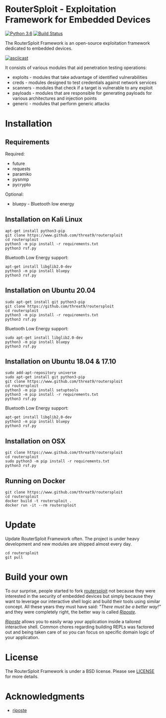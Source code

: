 # RouterSploit - Exploitation Framework for Embedded Devices

[![Python 3.6](https://img.shields.io/badge/Python-3.6-yellow.svg)](http://www.python.org/download/)
[![Build Status](https://travis-ci.org/threat9/routersploit.svg?branch=master)](https://travis-ci.org/threat9/routersploit)

The RouterSploit Framework is an open-source exploitation framework dedicated to embedded devices.

[![asciicast](https://asciinema.org/a/180370.png)](https://asciinema.org/a/180370)

It consists of various modules that aid penetration testing operations:

* exploits - modules that take advantage of identified vulnerabilities
* creds - modules designed to test credentials against network services
* scanners - modules that check if a target is vulnerable to any exploit
* payloads - modules that are responsible for generating payloads for various architectures and injection points
* generic - modules that perform generic attacks 

# Installation

## Requirements

Required:
* future
* requests
* paramiko
* pysnmp
* pycrypto

Optional:
* bluepy - Bluetooth low energy 

## Installation on Kali Linux

```
apt-get install python3-pip
git clone https://www.github.com/threat9/routersploit
cd routersploit
python3 -m pip install -r requirements.txt
python3 rsf.py
```

Bluetooth Low Energy support:
```
apt-get install libglib2.0-dev
python3 -m pip install bluepy
python3 rsf.py
```

## Installation on Ubuntu 20.04

```
sudo apt-get install git python3-pip
git clone https://github.com/threat9/routersploit
cd routersploit
python3 -m pip install -r requirements.txt
python3 rsf.py
```

Bluetooth Low Energy support:

```
sudo apt-get install libglib2.0-dev
python3 -m pip install bluepy
python3 rsf.py
```

## Installation on Ubuntu 18.04 & 17.10

```
sudo add-apt-repository universe
sudo apt-get install git python3-pip
git clone https://www.github.com/threat9/routersploit
cd routersploit
python3 -m pip install setuptools
python3 -m pip install -r requirements.txt
python3 rsf.py
```

Bluetooth Low Energy support:
```
apt-get install libglib2.0-dev
python3 -m pip install bluepy
python3 rsf.py
```


## Installation on OSX

```
git clone https://www.github.com/threat9/routersploit
cd routersploit
sudo python3 -m pip install -r requirements.txt
python3 rsf.py
```

## Running on Docker

```
git clone https://www.github.com/threat9/routersploit
cd routersploit
docker build -t routersploit .
docker run -it --rm routersploit
```

# Update

Update RouterSploit Framework often. The project is under heavy development and new modules are shipped almost every day.

```
cd routersploit
git pull
```

# Build your own
To our surprise, people started to fork 
[routersploit](https://github.com/threat9/routersploit) not because they were 
interested in the security of embedded devices but simply because they want to 
leverage our interactive shell logic and build their tools using similar 
concept. All these years they must have said: _"There must be a better way!"_ 
and they were completely right, the better way is called 
[_Riposte_](https://github.com/fwkz/riposte).

[_Riposte_](https://github.com/fwkz/riposte) allows you to easily wrap your 
application inside a tailored interactive shell. Common chores regarding 
building REPLs was factored out and being taken care of so you can 
focus on specific domain logic of your application.
# License

The RouterSploit Framework is under a BSD license.
Please see [LICENSE](LICENSE) for more details.

# Acknowledgments
* [riposte](https://github.com/fwkz/riposte)
